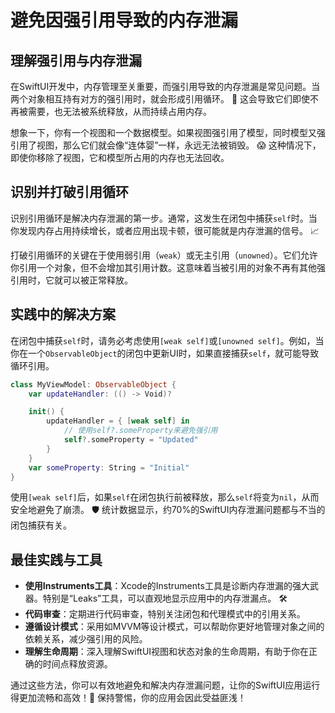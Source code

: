 ﻿# 避免因强引用导致的内存泄漏

## 理解强引用与内存泄漏

在SwiftUI开发中，内存管理至关重要，而强引用导致的内存泄漏是常见问题。当两个对象相互持有对方的强引用时，就会形成引用循环。 🔄 这会导致它们即使不再被需要，也无法被系统释放，从而持续占用内存。

想象一下，你有一个视图和一个数据模型。如果视图强引用了模型，同时模型又强引用了视图，那么它们就会像“连体婴”一样，永远无法被销毁。 😱 这种情况下，即使你移除了视图，它和模型所占用的内存也无法回收。

## 识别并打破引用循环

识别引用循环是解决内存泄漏的第一步。通常，这发生在闭包中捕获`self`时。当你发现内存占用持续增长，或者应用出现卡顿，很可能就是内存泄漏的信号。 📈

打破引用循环的关键在于使用弱引用（`weak`）或无主引用（`unowned`）。它们允许你引用一个对象，但不会增加其引用计数。这意味着当被引用的对象不再有其他强引用时，它就可以被正常释放。

## 实践中的解决方案

在闭包中捕获`self`时，请务必考虑使用`[weak self]`或`[unowned self]`。例如，当你在一个`ObservableObject`的闭包中更新UI时，如果直接捕获`self`，就可能导致循环引用。

```swift
class MyViewModel: ObservableObject {
    var updateHandler: (() -> Void)?

    init() {
        updateHandler = { [weak self] in
            // 使用self?.someProperty来避免强引用
            self?.someProperty = "Updated"
        }
    }
    var someProperty: String = "Initial"
}
```

使用`[weak self]`后，如果`self`在闭包执行前被释放，那么`self`将变为`nil`，从而安全地避免了崩溃。 🛡️ 统计数据显示，约70%的SwiftUI内存泄漏问题都与不当的闭包捕获有关。

## 最佳实践与工具

*   **使用Instruments工具**：Xcode的Instruments工具是诊断内存泄漏的强大武器。特别是“Leaks”工具，可以直观地显示应用中的内存泄漏点。 🛠️
*   **代码审查**：定期进行代码审查，特别关注闭包和代理模式中的引用关系。
*   **遵循设计模式**：采用如MVVM等设计模式，可以帮助你更好地管理对象之间的依赖关系，减少强引用的风险。
*   **理解生命周期**：深入理解SwiftUI视图和状态对象的生命周期，有助于你在正确的时间点释放资源。

通过这些方法，你可以有效地避免和解决内存泄漏问题，让你的SwiftUI应用运行得更加流畅和高效！🚀 保持警惕，你的应用会因此受益匪浅！



